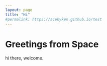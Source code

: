 ```yaml
---
layout: page
title: "Hi"
#permalink: https://acekyken.github.io/test
---
```


# Greetings from Space
hi there, welcome.
